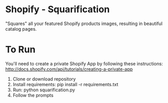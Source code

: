 Shopify - Squarification
======================

"Squares" all your featured Shopify products images, resulting in beautiful catalog pages.

To Run
======================

You'll need to create a private Shopify App by following these instructions: http://docs.shopify.com/api/tutorials/creating-a-private-app

1) Clone or download repository
2) Install requirements: pip install -r requirements.txt
3) Run: python squarification.py
4) Follow the prompts
